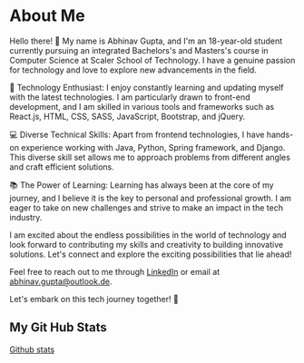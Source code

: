 # About Me

Hello there! 👋 My name is Abhinav Gupta, and I'm an 18-year-old student currently pursuing an integrated Bachelors's and Masters's course in Computer Science at Scaler School of Technology. I have a genuine passion for technology and love to explore new advancements in the field.

🚀 Technology Enthusiast: I enjoy constantly learning and updating myself with the latest technologies. I am particularly drawn to front-end development, and I am skilled in various tools and frameworks such as React.js, HTML, CSS, SASS, JavaScript, Bootstrap, and jQuery.

💻 Diverse Technical Skills: Apart from frontend technologies, I have hands-on experience working with Java, Python, Spring framework, and Django. This diverse skill set allows me to approach problems from different angles and craft efficient solutions.

📚 The Power of Learning: Learning has always been at the core of my journey, and I believe it is the key to personal and professional growth. I am eager to take on new challenges and strive to make an impact in the tech industry.

I am excited about the endless possibilities in the world of technology and look forward to contributing my skills and creativity to building innovative solutions. Let's connect and explore the exciting possibilities that lie ahead!

Feel free to reach out to me through [LinkedIn](https://www.linkedin.com/in/abhinav-gupta-a6422026b/) or email at [abhinav.gupta@outlook.de](mailto:abhinav.gupta@outlook.de).

Let's embark on this tech journey together! 🚀

## My Git Hub Stats

[Github stats](https://github-readme-stats.vercel.app/api/?username=abhinavgupta-de&count_private=true&theme=tokyonight&showicons=true)
